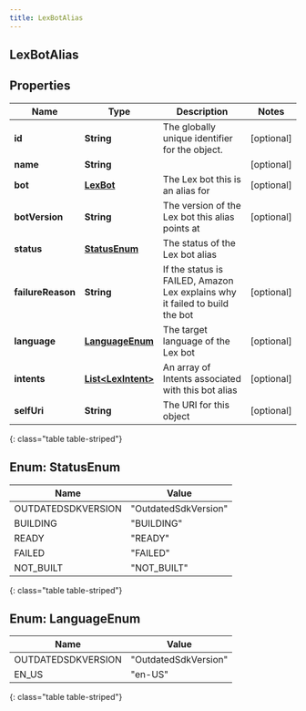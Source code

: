 ```yaml
---
title: LexBotAlias
---
```


## LexBotAlias

## Properties

| Name              | Type                                                           | Description                                                                 | Notes      |
| ----------------- | -------------------------------------------------------------- | --------------------------------------------------------------------------- | ---------- |
| **id**            | <!----><!---->**String**<!---->                                | The globally unique identifier for the object.                              | [optional] |
| **name**          | <!----><!---->**String**<!---->                                |                                                                             | [optional] |
| **bot**           | <!----><!---->[**LexBot**](LexBot.md)<!---->                   | The Lex bot this is an alias for                                            | [optional] |
| **botVersion**    | <!----><!---->**String**<!---->                                | The version of the Lex bot this alias points at                             | [optional] |
| **status**        | [**StatusEnum**](#StatusEnum)<!---->                           | The status of the Lex bot alias                                             |            |
| **failureReason** | <!----><!---->**String**<!---->                                | If the status is FAILED, Amazon Lex explains why it failed to build the bot | [optional] |
| **language**      | [**LanguageEnum**](#LanguageEnum)<!---->                       | The target language of the Lex bot                                          | [optional] |
| **intents**       | <!----><!---->[**List&lt;LexIntent&gt;**](LexIntent.md)<!----> | An array of Intents associated with this bot alias                          | [optional] |
| **selfUri**       | <!----><!---->**String**<!---->                                | The URI for this object                                                     | [optional] |

{: class="table table-striped"}

<a name="StatusEnum"></a>

## Enum: StatusEnum

| Name               | Value                          |
| ------------------ | ------------------------------ |
| OUTDATEDSDKVERSION | &quot;OutdatedSdkVersion&quot; |
| BUILDING           | &quot;BUILDING&quot;           |
| READY              | &quot;READY&quot;              |
| FAILED             | &quot;FAILED&quot;             |
| NOT_BUILT          | &quot;NOT_BUILT&quot;          |

{: class="table table-striped"}

<a name="LanguageEnum"></a>

## Enum: LanguageEnum

| Name               | Value                          |
| ------------------ | ------------------------------ |
| OUTDATEDSDKVERSION | &quot;OutdatedSdkVersion&quot; |
| EN_US              | &quot;en-US&quot;              |

{: class="table table-striped"}
